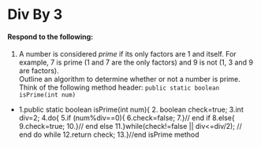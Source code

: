 # Div By 3
#### Respond to the following:

1. A number is considered *prime* if its only factors are 1 and itself. For example, 7 is prime (1 and 7 are the only factors) and 9 is not (1, 3 and 9 are factors).  
Outline an algorithm to determine whether or not a number is prime.  
Think of the following method header:
`public static boolean isPrime(int num)`

  * 1.public static boolean isPrime(int num){
    2. boolean check=true;
    3.int div=2;
    4.do{
    5.if (num%div==0){
    6.check=false;
    7.}// end if
    8.else{
    9.check=true;
     10.}// end else
  11.}while(check!=false || div<=div/2); // end do while
     12.return check;
  13.}//end isPrime method
  
